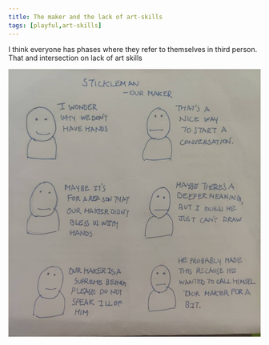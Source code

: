 ```yaml
---
title: The maker and the lack of art-skills
tags: [playful,art-skills]
---
```


I think everyone has phases where they refer to themselves in third person. That and intersection on lack of art skills


![Alt text](image_5.jpg)